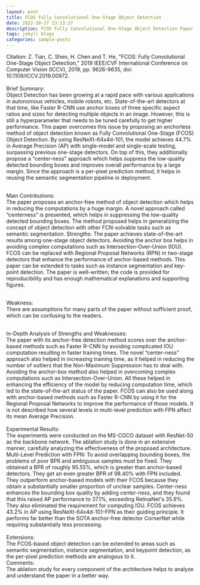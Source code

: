 ```yaml
---
layout: post
title: FCOS Fully Convolutional One-Stage Object Detection
date: 2022-10-27 23:13:27
description: FCOS Fully Convolutional One-Stage Object Detection Paper Review
tags: jekyll blogs
categories: sample-posts
---
```


Citation: Z. Tian, C. Shen, H. Chen and T. He, "FCOS: Fully Convolutional One-Stage Object Detection," 2019 IEEE/CVF International Conference on Computer Vision (ICCV), 2019, pp. 9626-9635, doi: 10.1109/ICCV.2019.00972.<br /><br />
Brief Summary:<br />
Object Detection has been growing at a rapid pace with various applications in autonomous vehicles, mobile robots, etc. State-of-the-art detectors at that time, like Faster R-CNN use anchor boxes of three specific aspect ratios and sizes for detecting multiple objects in an image. However, this is still a hyperparameter that needs to be tuned carefully to get higher performance. This paper overcomes this issue by proposing an anchorless method of object detection known as Fully Convolutional One-Stage (FCOS) Object Detection. By using ResNeXt-64x4d-101, the model achieves 44.7% in Average Precision (AP) with single-model and single-scale testing, surpassing previous one-stage detectors. On top of this, they additionally propose a “center-ness” approach which helps suppress the low-quality detected bounding boxes and improves overall performance by a large margin. Since the approach is a per-pixel prediction method, it helps in reusing the semantic segmentation pipeline in deployment.<br /><br />

Main Contributions:<br />
The paper proposes an anchor-free method of object detection which helps in reducing the computations by a huge margin.
A novel approach called “centerness” is presented, which helps in suppressing the low-quality detected bounding boxes.
The method proposed helps in generalizing the concept of object detection with other FCN-solvable tasks such as semantic segmentation.
Strengths:
The paper achieves state-of-the-art results among one-stage object detectors.
Avoiding the anchor box helps in avoiding complex computations such as Intersection-Over-Union (IOU).
FCOS can be replaced with Regional Proposal Networks (RPN) in two-stage detectors that enhance the performance of anchor-based methods.
This paper can be extended to tasks such as instance segmentation and key-point detection.
The paper is well-written; the code is provided for reproducibility and has enough mathematical explanations and supporting figures.<br /><br />

Weakness:<br />
There are assumptions for many parts of the paper without sufficient proof, which can be confusing to the readers.<br /><br />

In-Depth Analysis of Strengths and Weaknesses:<br />
The paper with its anchor-free detection method scores over the anchor-based methods such as Faster R-CNN by avoiding complicated IOU computation resulting in faster training times. The novel “center-ness” approach also helped in increasing training time, as it helped in reducing the number of outliers that the Non-Maximum Suppression has to deal with. Avoiding the anchor-box method also helped in overcoming complex computations such as Intersection-Over-Union. All these helped in enhancing the efficiency of the model by reducing computation time, which led to the state-of-the-art status of the paper.
FCOS can also be used along with anchor-based methods such as Faster R-CNN by using it for the Regional Proposal Networks to improve the performance of those models.
It is not described how several levels in multi-level prediction with FPN affect its mean Average Precision.<br /><br />
Experimental Results:<br />
The experiments were conducted on the MS-COCO dataset with ResNet-50 as the backbone network. The ablation study is done in an extensive manner, carefully analyzing the effectiveness of the proposed architecture.  
Multi-Level Prediction with FPN: To avoid overlapping bounding boxes, the problems of poor BPR and ambiguous samples must be fixed. They obtained a BPR of roughly 95.55%, which is greater than anchor-based detectors. They get an even greater BPR of 98.40% with FPN included. They outperform anchor-based models with their FCOS because they obtain a substantially smaller proportion of unclear samples.
Center-ness enhances the bounding box quality by adding center-ness, and they found that this raised AP performance to 37.1%, exceeding RetinaNet's 35.9%. They also eliminated the requirement for computing IOU.
FCOS achieves 43.2% in AP using ResNeXt-64x4d-101-FPN as their guiding principle. It performs far better than the SOTA anchor-free detector CornerNet while requiring substantially less processing.<br /><br />
Extensions:<br />
The FCOS-based object detection can be extended to areas such as semantic segmentation, instance segmentation, and keypoint detection, as the per-pixel prediction methods are analogous to it.<br />
Comments:<br />
The ablation study for every component of the architecture helps to analyze and understand the paper in a better way.
